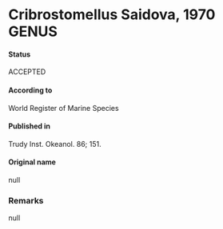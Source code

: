 Cribrostomellus Saidova, 1970 GENUS
=======

#### Status
ACCEPTED

#### According to
World Register of Marine Species

#### Published in
Trudy Inst. Okeanol. 86; 151.

#### Original name
null

### Remarks
null